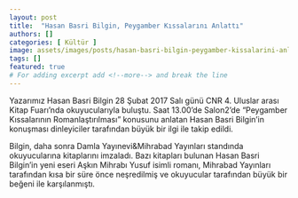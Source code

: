 ```yaml
---
layout: post
title:  "Hasan Basri Bilgin, Peygamber Kıssalarını Anlattı"
authors: []
categories: [ Kültür ]
image: assets/images/posts/hasan-basri-bilgin-peygamber-kissalarini-anlatti.jpg
tags: []
featured: true
# For adding excerpt add <!--more--> and break the line
---
```

Yazarımız Hasan Basri Bilgin 28 Şubat 2017 Salı günü CNR 4. Uluslar arası Kitap Fuarı’nda okuyucularıyla buluştu. Saat 13.00’de Salon2’de “Peygamber Kıssalarının Romanlaştırılması” konusunu anlatan Hasan Basri Bilgin’in konuşması dinleyiciler tarafından büyük bir ilgi ile takip edildi.
<!--more-->
 Bilgin, daha sonra Damla Yayınevi&Mihrabad Yayınları standında okuyucularına kitaplarını imzaladı. Bazı kitapları bulunan Hasan Basri Bilgin’in yeni eseri Aşkın Mihrabı Yusuf isimli romanı, Mihrabad Yayınları tarafından kısa bir süre önce neşredilmiş ve okuyucular tarafından büyük bir beğeni ile karşılanmıştı.